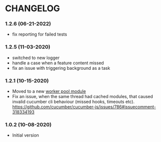 # CHANGELOG

### 1.2.6 (06-21-2022)
* fix reporting for failed tests

### 1.2.5 (11-03-2020)
* switched to new logger
* handle a case when a feature content missed
* fix an issue with triggering background as a task

### 1.2.1 (10-15-2020)

* Moved to a new [worker pool module][1]
* Fix an issue, when the same thread had cached modules, that caused invalid cucumber cli behaviour (missed hooks, timeouts etc). https://github.com/cucumber/cucumber-js/issues/786#issuecomment-318334193

### 1.0.2 (10-08-2020)

* Initial version


[1]: https://www.npmjs.com/package/workerpool